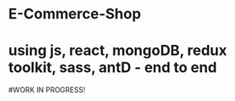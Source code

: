﻿# E-Commerce-Shop
# using js, react, mongoDB, redux toolkit, sass, antD - end to end
#WORK IN PROGRESS!
